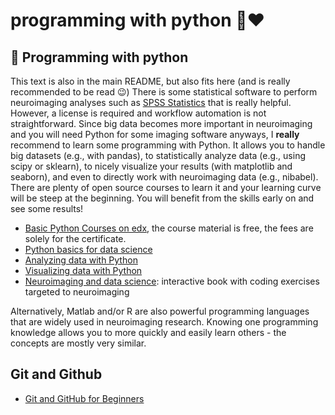 # programming with python 🐍♥️

## 🐍 Programming with python
This text is also in the main README, but also fits here (and is really recommended to be read 😉)
There is some statistical software to perform neuroimaging analyses such as [SPSS Statistics](https://www.ibm.com/products/spss-statistics) that is really helpful. However, a license is required and workflow automation is not straightforward. Since big data becomes more important in neuroimaging and you will need Python for some imaging software anyways, I **really** recommend to learn some programming with Python. It allows you to handle big datasets (e.g., with pandas), to statistically analyze data (e.g., using scipy or sklearn), to nicely visualize your results (with matplotlib and seaborn), and even to directly work with neuroimaging data (e.g., nibabel). There are plenty of open source courses to learn it and your learning curve will be steep at the beginning. You will benefit from the skills early on and see some results! 
- [Basic Python Courses on edx](https://www.edx.org/certificates/professional-certificate/the-georgia-institute-of-technology-introduction-to-python-programming), the course material is free, the fees are solely for the certificate. 
- [Python basics for data science](https://learning.edx.org/course/course-v1:IBM+PY0101EN+3T2020/home)
- [Analyzing data with Python](https://learning.edx.org/course/course-v1:IBM+DA0101EN+3T2020/home)
- [Visualizing data with Python](https://learning.edx.org/course/course-v1:IBM+DV0101EN+3T2020/home)
- [Neuroimaging and data science](https://neuroimaging-data-science.org/root.html): interactive book with coding exercises targeted to neuroimaging

Alternatively, Matlab and/or R are also powerful programming languages that are widely used in neuroimaging research. Knowing one programming knowledge allows you to more quickly and easily learn others - the concepts are mostly very similar. 


## Git and Github
- [Git and GitHub for Beginners](https://www.youtube.com/watch?v=RGOj5yH7evk&ab_channel=freeCodeCamp.org)